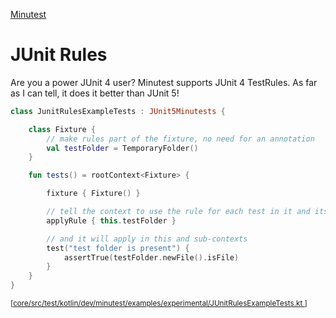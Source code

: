 [Minutest](README.md)

# JUnit Rules

Are you a power JUnit 4 user? Minutest supports JUnit 4 TestRules. As far as I can tell, it does it better than JUnit 5!

```kotlin
class JunitRulesExampleTests : JUnit5Minutests {

    class Fixture {
        // make rules part of the fixture, no need for an annotation
        val testFolder = TemporaryFolder()
    }

    fun tests() = rootContext<Fixture> {

        fixture { Fixture() }

        // tell the context to use the rule for each test in it and its children
        applyRule { this.testFolder }

        // and it will apply in this and sub-contexts
        test("test folder is present") {
            assertTrue(testFolder.newFile().isFile)
        }
    }
}
```
<small>\[[core/src/test/kotlin/dev/minutest/examples/experimental/JUnitRulesExampleTests.kt
](../core/src/test/kotlin/dev/minutest/examples/experimental/JUnitRulesExampleTests.kt
)\]</small>